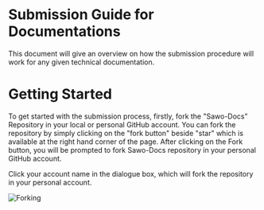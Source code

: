 # Submission Guide for Documentations

This document will give an overview on how the submission procedure will work for any given technical documentation.

# Getting Started

To get started with the submission process, firstly, fork the "Sawo-Docs" Repository in your local or personal GitHub account. You can fork the repository by simply clicking on the "fork button" beside "star" which is available at the right hand corner of the page. After clicking on the Fork button, you will be prompted to fork Sawo-Docs repository in your personal GitHub account.

Click your account name in the dialogue box, which will fork the repository in your personal account.

![Forking](https://github.com/Sawo-Community/Sawo-Docs/blob/main/images/SAWO%20Fork.png)
